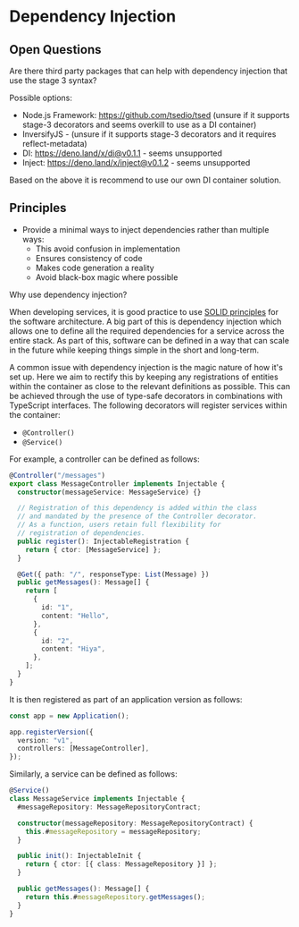 # Dependency Injection

## Open Questions

Are there third party packages that can help with dependency injection that use
the stage 3 syntax?

Possible options:

- Node.js Framework: https://github.com/tsedio/tsed (unsure if it supports
  stage-3 decorators and seems overkill to use as a DI container)
- InversifyJS - (unsure if it supports stage-3 decorators and it requires
  reflect-metadata)
- DI: https://deno.land/x/di@v0.1.1 - seems unsupported
- Inject: https://deno.land/x/inject@v0.1.2 - seems unsupported

Based on the above it is recommend to use our own DI container solution.

## Principles

- Provide a minimal ways to inject dependencies rather than multiple ways:
  - This avoid confusion in implementation
  - Ensures consistency of code
  - Makes code generation a reality
  - Avoid black-box magic where possible

Why use dependency injection?

<!-- TODO: links and verify that this isn't nonsense.  -->

When developing services, it is good practice to use
[SOLID principles](https://en.wikipedia.org/wiki/SOLID) for the software
architecture. A big part of this is dependency injection which allows one to
define all the required dependencies for a service across the entire stack. As
part of this, software can be defined in a way that can scale in the future
while keeping things simple in the short and long-term.

A common issue with dependency injection is the magic nature of how it's set up.
Here we aim to rectify this by keeping any registrations of entities within the
container as close to the relevant definitions as possible. This can be achieved
through the use of type-safe decorators in combinations with TypeScript
interfaces. The following decorators will register services within the
container:

- `@Controller()`
- `@Service()`

For example, a controller can be defined as follows:

```ts
@Controller("/messages")
export class MessageController implements Injectable {
  constructor(messageService: MessageService) {}

  // Registration of this dependency is added within the class
  // and mandated by the presence of the Controller decorator.
  // As a function, users retain full flexibility for
  // registration of dependencies.
  public register(): InjectableRegistration {
    return { ctor: [MessageService] };
  }

  @Get({ path: "/", responseType: List(Message) })
  public getMessages(): Message[] {
    return [
      {
        id: "1",
        content: "Hello",
      },
      {
        id: "2",
        content: "Hiya",
      },
    ];
  }
}
```

It is then registered as part of an application version as follows:

```ts
const app = new Application();

app.registerVersion({
  version: "v1",
  controllers: [MessageController],
});
```

Similarly, a service can be defined as follows:

```ts
@Service()
class MessageService implements Injectable {
  #messageRepository: MessageRepositoryContract;

  constructor(messageRepository: MessageRepositoryContract) {
    this.#messageRepository = messageRepository;
  }

  public init(): InjectableInit {
    return { ctor: [{ class: MessageRepository }] };
  }

  public getMessages(): Message[] {
    return this.#messageRepository.getMessages();
  }
}
```
